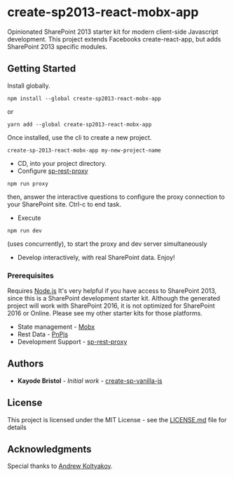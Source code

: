 # create-sp2013-react-mobx-app

Opinionated SharePoint 2013 starter kit for modern client-side Javascript development. 
This project extends Facebooks create-react-app, but adds SharePoint 2013 specific modules.

## Getting Started

Install globally. 
````
npm install --global create-sp2013-react-mobx-app
````
or 
````
yarn add --global create-sp2013-react-mobx-app
````

Once installed, use the cli to create a new project. 
````
create-sp-2013-react-mobx-app my-new-project-name
````
* CD, into your project directory. 
* Configure [sp-rest-proxy](https://github.com/koltyakov/sp-rest-proxy)
````
npm run proxy
```` 
then, answer the interactive questions to configure the proxy connection to your SharePoint site. Ctrl-c to end task.
* Execute 
````
npm run dev 
````
(uses concurrently), to start the proxy and dev server simultaneously
* Develop interactively, with real SharePoint data. Enjoy!

### Prerequisites

Requires [Node.js](https://nodejs.org/)
It's very helpful if you have access to SharePoint 2013, since this is a SharePoint development starter kit.
Although the generated project will work with SharePoint 2016, it is not optimized for SharePoint 2016 or Online. 
Please see my other starter kits for those platforms.

* State management - [Mobx](https://github.com/mobxjs/mobx)
* Rest Data - [PnPjs](https://pnp.github.io/pnpjs/getting-started.html)
* Development Support - [sp-rest-proxy](https://github.com/koltyakov/sp-rest-proxy)

## Authors

* **Kayode Bristol** - *Initial work* - [create-sp-vanilla-js](https://github.com/kayodebristol/create-sp-vanilla-js)

## License

This project is licensed under the MIT License - see the [LICENSE.md](LICENSE.md) file for details

## Acknowledgments
Special thanks to [Andrew Koltyakov](https://github.com/koltyakov). 

